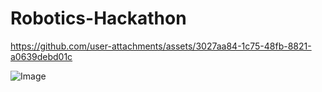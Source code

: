 # Robotics-Hackathon

https://github.com/user-attachments/assets/3027aa84-1c75-48fb-8821-a0639debd01c

![Image](https://github.com/user-attachments/assets/121a3480-04f8-45d4-866e-78f8e1db9277)
